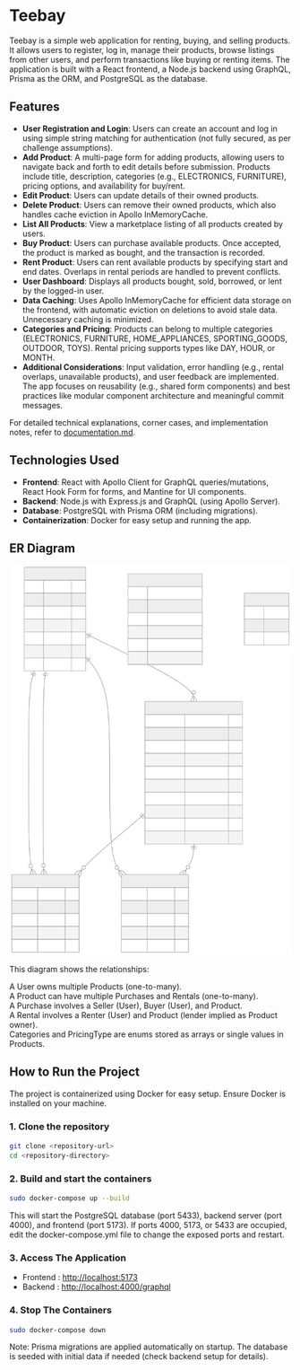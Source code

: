 # Teebay

Teebay is a simple web application for renting, buying, and selling products. It allows users to register, log in, manage their products, browse listings from other users, and perform transactions like buying or renting items. The application is built with a React frontend, a Node.js backend using GraphQL, Prisma as the ORM, and PostgreSQL as the database.

## Features

- **User Registration and Login**: Users can create an account and log in using simple string matching for authentication (not fully secured, as per challenge assumptions).
- **Add Product**: A multi-page form for adding products, allowing users to navigate back and forth to edit details before submission. Products include title, description, categories (e.g., ELECTRONICS, FURNITURE), pricing options, and availability for buy/rent.
- **Edit Product**: Users can update details of their owned products.
- **Delete Product**: Users can remove their owned products, which also handles cache eviction in Apollo InMemoryCache.
- **List All Products**: View a marketplace listing of all products created by users.
- **Buy Product**: Users can purchase available products. Once accepted, the product is marked as bought, and the transaction is recorded.
- **Rent Product**: Users can rent available products by specifying start and end dates. Overlaps in rental periods are handled to prevent conflicts.
- **User Dashboard**: Displays all products bought, sold, borrowed, or lent by the logged-in user.
- **Data Caching**: Uses Apollo InMemoryCache for efficient data storage on the frontend, with automatic eviction on deletions to avoid stale data. Unnecessary caching is minimized.
- **Categories and Pricing**: Products can belong to multiple categories (ELECTRONICS, FURNITURE, HOME_APPLIANCES, SPORTING_GOODS, OUTDOOR, TOYS). Rental pricing supports types like DAY, HOUR, or MONTH.
- **Additional Considerations**: Input validation, error handling (e.g., rental overlaps, unavailable products), and user feedback are implemented. The app focuses on reusability (e.g., shared form components) and best practices like modular component architecture and meaningful commit messages.

For detailed technical explanations, corner cases, and implementation notes, refer to [documentation.md](./documentation.md).

## Technologies Used

- **Frontend**: React with Apollo Client for GraphQL queries/mutations, React Hook Form for forms, and Mantine for UI components.
- **Backend**: Node.js with Express.js and GraphQL (using Apollo Server).
- **Database**: PostgreSQL with Prisma ORM (including migrations).
- **Containerization**: Docker for easy setup and running the app.

## ER Diagram

![ER Diagram](./mermaid-diagram.svg)

This diagram shows the relationships:

A User owns multiple Products (one-to-many).  
A Product can have multiple Purchases and Rentals (one-to-many).  
A Purchase involves a Seller (User), Buyer (User), and Product.  
A Rental involves a Renter (User) and Product (lender implied as Product owner).  
Categories and PricingType are enums stored as arrays or single values in Products.

## How to Run the Project

The project is containerized using Docker for easy setup. Ensure Docker is installed on your machine.

### 1. Clone the repository

```bash
git clone <repository-url>
cd <repository-directory>
```

### 2. Build and start the containers
```bash
sudo docker-compose up --build
```

This will start the PostgreSQL database (port 5433), backend server (port 4000), and frontend (port 5173).
If ports 4000, 5173, or 5433 are occupied, edit the docker-compose.yml file to change the exposed ports and restart.


### 3. Access The Application 

- Frontend : [http://localhost:5173](http://localhost:5173)
- Backend : [http://localhost:4000/graphql](http://localhost:4000/graphql)


### 4. Stop The Containers


```bash
sudo docker-compose down

```

Note: Prisma migrations are applied automatically on startup. The database is seeded with initial data if needed (check backend setup for details).


